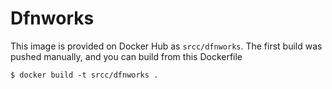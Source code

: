 # Dfnworks

This image is provided on Docker Hub as `srcc/dfnworks`. The first build
was pushed manually, and you can build from this Dockerfile

```
$ docker build -t srcc/dfnworks .
```
